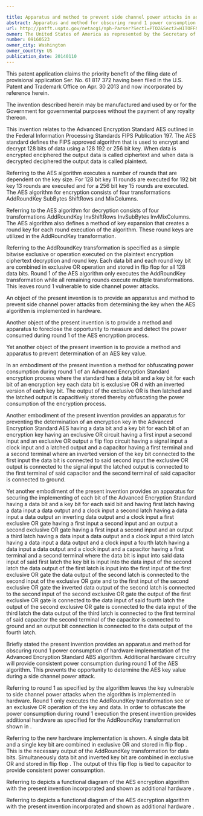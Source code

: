 ```yaml
---

title: Apparatus and method to prevent side channel power attacks in advanced encryption standard
abstract: Apparatus and method for obscuring round 1 power consumption of hardware implementation of the Advanced Encryption Standard (AES) algorithm. Additional hardware circuitry will provide consistent power consumption during round 1 of the AES algorithm. This prevents the opportunity to determine the AES key value during a side channel power attack.
url: http://patft.uspto.gov/netacgi/nph-Parser?Sect1=PTO2&Sect2=HITOFF&p=1&u=%2Fnetahtml%2FPTO%2Fsearch-adv.htm&r=1&f=G&l=50&d=PALL&S1=09160523&OS=09160523&RS=09160523
owner: The United States of America as represented by the Secretary of the Air Force
number: 09160523
owner_city: Washington
owner_country: US
publication_date: 20140110
---
```

This patent application claims the priority benefit of the filing date of provisional application Ser. No. 61 817 372 having been filed in the U.S. Patent and Trademark Office on Apr. 30 2013 and now incorporated by reference herein.

The invention described herein may be manufactured and used by or for the Government for governmental purposes without the payment of any royalty thereon.

This invention relates to the Advanced Encryption Standard AES outlined in the Federal Information Processing Standards FIPS Publication 197. The AES standard defines the FIPS approved algorithm that is used to encrypt and decrypt 128 bits of data using a 128 192 or 256 bit key. When data is encrypted enciphered the output data is called ciphertext and when data is decrypted deciphered the output data is called plaintext.

Referring to the AES algorithm executes a number of rounds that are dependent on the key size. For 128 bit key 11 rounds are executed for 192 bit key 13 rounds are executed and for a 256 bit key 15 rounds are executed. The AES algorithm for encryption consists of four transformations AddRoundKey SubBytes ShiftRows and MixColumns.

Referring to the AES algorithm for decryption consists of four transformations AddRoundKey InvShiftRows InvSubBytes InvMixColumns. The AES algorithm also defines a method of key expansion that creates a round key for each round execution of the algorithm. These round keys are utilized in the AddRoundKey transformation.

Referring to the AddRoundKey transformation is specified as a simple bitwise exclusive or operation executed on the plaintext encryption ciphertext decryption and round key. Each data bit and each round key bit are combined in exclusive OR operation and stored in flip flop for all 128 data bits. Round 1 of the AES algorithm only executes the AddRoundKey transformation while all remaining rounds execute multiple transformations. This leaves round 1 vulnerable to side channel power attacks.

An object of the present invention is to provide an apparatus and method to prevent side channel power attacks from determining the key when the AES algorithm is implemented in hardware.

Another object of the present invention is to provide a method and apparatus to foreclose the opportunity to measure and detect the power consumed during round 1 of the AES encryption process.

Yet another object of the present invention is to provide a method and apparatus to prevent determination of an AES key value.

In an embodiment of the present invention a method for obfuscating power consumption during round 1 of an Advanced Encryption Standard encryption process where the standard has a data bit and a key bit for each bit of an encryption key each data bit is exclusive OR d with an inverted version of each key bit. The output of the exclusive OR is then latched and the latched output is capacitively stored thereby obfuscating the power consumption of the encryption process.

Another embodiment of the present invention provides an apparatus for preventing the determination of an encryption key in the Advanced Encryption Standard AES having a data bit and a key bit for each bit of an encryption key having an exclusive OR circuit having a first input a second input and an exclusive OR output a flip flop circuit having a signal input a clock input and a latched output and a capacitor having a first terminal and a second terminal where an inverted version of the key bit connected to the first input the data bit is connected to said second input the exclusive OR output is connected to the signal input the latched output is connected to the first terminal of said capacitor and the second terminal of said capacitor is connected to ground.

Yet another embodiment of the present invention provides an apparatus for securing the implementing of each bit of the Advanced Encryption Standard having a data bit and a key bit for each said bit and having first latch having a data input a data output and a clock input a second latch having a data input a data output an inverting data output and a clock input a first exclusive OR gate having a first input a second input and an output a second exclusive OR gate having a first input a second input and an output a third latch having a data input a data output and a clock input a third latch having a data input a data output and a clock input a fourth latch having a data input a data output and a clock input and a capacitor having a first terminal and a second terminal where the data bit is input into said data input of said first latch the key bit is input into the data input of the second latch the data output of the first latch is input into the first input of the first exclusive OR gate the data output of the second latch is connected to the second input of the exclusive OR gate and to the first input of the second exclusive OR gate the inverted data output of the second latch is connected to the second input of the second exclusive OR gate the output of the first exclusive OR gate is connected to the data input of said fourth latch the output of the second exclusive OR gate is connected to the data input of the third latch the data output of the third latch is connected to the first terminal of said capacitor the second terminal of the capacitor is connected to ground and an output bit connection is connected to the data output of the fourth latch.

Briefly stated the present invention provides an apparatus and method for obscuring round 1 power consumption of hardware implementation of the Advanced Encryption Standard ABS algorithm. Additional hardware circuitry will provide consistent power consumption during round 1 of the AES algorithm. This prevents the opportunity to determine the AES key value during a side channel power attack.

Referring to round 1 as specified by the algorithm leaves the key vulnerable to side channel power attacks when the algorithm is implemented in hardware. Round 1 only executes the AddRoundKey transformation see or an exclusive OR operation of the key and data. In order to obfuscate the power consumption during round 1 execution the present invention provides additional hardware as specified for the AddRoundKey transformation shown in .

Referring to the new hardware implementation is shown. A single data bit and a single key bit are combined in exclusive OR and stored in flip flop . This is the necessary output of the AddRoundKey transformation for data bits. Simultaneously data bit and inverted key bit are combined in exclusive OR and stored in flip flop . The output of this flip flop is tied to capacitor to provide consistent power consumption.

Referring to depicts a functional diagram of the AES encryption algorithm with the present invention incorporated and shown as additional hardware .

Referring to depicts a functional diagram of the AES decryption algorithm with the present invention incorporated and shown as additional hardware .

